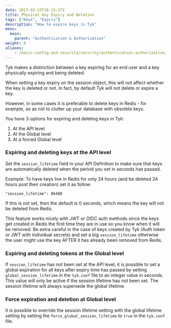 ```yaml
---
date: 2017-03-23T16:15:37Z
title: Physical Key Expiry and Deletion
tags: ["Keys", "Expiry"]
description: "How to expire keys in Tyk"
menu:
  main:
    parent: "Authentication & Authorization"
weight: 8
aliases:
    - /basic-config-and-security/security/authentication-authorization/physical-token-expiry/
---
```



Tyk makes a distinction between a key expiring for an end user and a key physically expiring and being deleted.

When setting a key expiry on the session object, this will not affect whether the key is deleted or not. In fact, by default Tyk will not delete or expire a key.

However, in some cases it is preferable to delete keys in Redis - for example, so as not to clutter up your database with obsolete keys.

You have 3 options for expiring and deleting keys in Tyk:

1.  At the API level
2.  At the Global level
3.  At a forced Global level

### Expiring and deleting keys at the API level


Set the `session_lifetime` field in your API Definition to make sure that keys are automatically deleted when the period you set in seconds has passed.

Example: To have keys live in Redis for only 24 hours (and be deleted 24 hours post their creation) set it as follow:
```{.json}
"session_lifetime": 86400
```
If this is not set, then the default is 0 seconds, which means the key will not be deleted from Redis.

This feature works nicely with JWT or OIDC auth methods since the keys get created in Redis the first time they are in use so you know when it will be removed. Be extra careful in the case of keys created by Tyk (Auth token or JWT with individual secrets) and set a big `session_lifetime` otherwise the user might use the key AFTER it has already been removed from Redis.

### Expiring and deleting tokens at the Global level

If `session_lifetime` has not been set at the API level, it is possible to set a global expiration for all keys after expiry time has passed by setting `global_session_lifetime` in the `tyk.conf` file to an integer value in seconds. This value will only be active if the session lifetime has not been set. The session lifetime will always supersede the global lifetime.

### Force expiration and deletion at Global level

It is possible to override the session lifetime setting with the global lifetime setting by setting the `force_global_session_lifetime` to `true` in the `tyk.conf` file.
